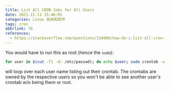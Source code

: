 ```yaml
---
title: List All CRON Jobs for All Users
date: 2021-11-11 15:46:01
categories: Linux 系统和软件
tags: cron
abbrlink: 76
references:
  - https://stackoverflow.com/questions/134906/how-do-i-list-all-cron-jobs-for-all-users
---
```

You would have to run this as root (hence the `sudo`):

```sh
for user in $(cut -f1 -d: /etc/passwd); do echo $user; sudo crontab -u $user -l; done
```

will loop over each user name listing out their crontab.
The crontabs are owned by the respective users so you won't be able to see another user's crontab w/o being them or root.
